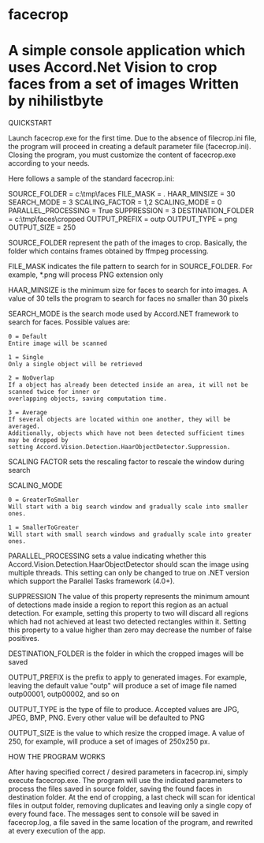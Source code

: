 # facecrop
A simple console application which uses Accord.Net Vision to crop faces from a set of images
Written by nihilistbyte
============================================================================================

QUICKSTART

Launch facecrop.exe for the first time. Due to the absence of filecrop.ini file, the program will proceed in 
creating a default parameter file (facecrop.ini). Closing the program, you must customize the content of facecrop.exe
according to your needs.

Here follows a sample of the standard facecrop.ini:

SOURCE_FOLDER = c:\tmp\faces
FILE_MASK = *.*
HAAR_MINSIZE = 30
SEARCH_MODE = 3
SCALING_FACTOR = 1,2
SCALING_MODE = 0
PARALLEL_PROCESSING = True
SUPPRESSION = 3
DESTINATION_FOLDER = c:\tmp\faces\cropped
OUTPUT_PREFIX = outp
OUTPUT_TYPE = png
OUTPUT_SIZE = 250


SOURCE_FOLDER represent the path of the images to crop. Basically, the folder which contains frames obtained 
by ffmpeg processing.

FILE_MASK indicates the file pattern to search for in SOURCE_FOLDER. 
For example, *.png will process PNG extension only

HAAR_MINSIZE is the minimum size for faces to search for into images. A value of 30 tells the program to search
for faces no smaller than 30 pixels

SEARCH_MODE is the search mode used by Accord.NET framework to search for faces. Possible values are:
	
	0 = Default
	Entire image will be scanned

	1 = Single 
	Only a single object will be retrieved

	2 = NoOverlap
	If a object has already been detected inside an area, it will not be scanned twice for inner or 
	overlapping objects, saving computation time.

	3 = Average
	If several objects are located within one another, they will be averaged. 
	Additionally, objects which have not been detected sufficient times may be dropped by 
	setting Accord.Vision.Detection.HaarObjectDetector.Suppression.

SCALING FACTOR sets the rescaling factor to rescale the window during search 

SCALING_MODE

	0 = GreaterToSmaller
	Will start with a big search window and gradually scale into smaller ones.

	1 = SmallerToGreater
	Will start with small search windows and gradually scale into greater ones.

PARALLEL_PROCESSING 
sets a value indicating whether this Accord.Vision.Detection.HaarObjectDetector should scan the image 
using multiple threads. This setting can only be changed to true on .NET version which support the 
Parallel Tasks framework (4.0+).

SUPPRESSION
The value of this property represents the minimum amount of detections made inside a region to report this region 
as an actual detection. For example, setting this property to two will discard all regions which had not achieved 
at least two detected rectangles within it. Setting this property to a value higher than zero may decrease the 
number of false positives.

DESTINATION_FOLDER is the folder in which the cropped images will be saved

OUTPUT_PREFIX is the prefix to apply to generated images. For example, leaving the default value "outp" will produce
a set of image file named outp00001, outp00002, and so on

OUTPUT_TYPE is the type of file to produce. Accepted values are JPG, JPEG, BMP, PNG. Every other value will be
defaulted to PNG

OUTPUT_SIZE is the value to which resize the cropped image. A value of 250, for example, will produce a set of
images of 250x250 px.

HOW THE PROGRAM WORKS

After having specified correct / desired parameters in facecrop.ini, simply execute facecrop.exe.
The program will use the indicated parameters to process the files saved in source folder, saving the found faces
in destination folder. At the end of cropping, a last check will scan for identical files in output folder, removing
duplicates and leaving only a single copy of every found face.
The messages sent to console will be saved in facecrop.log, a file saved in the same location of the program, and
rewrited at every execution of the app.

